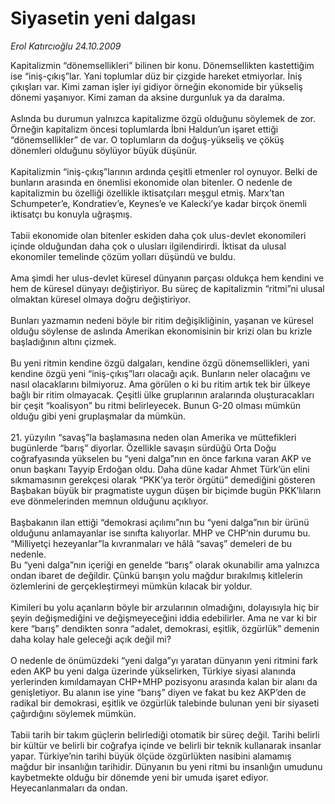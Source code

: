 # Siyasetin yeni dalgası

*Erol Katırcıoğlu 24.10.2009*

<div class="taraf_structure_2col_1zq">
<div class="margen_n">



 <p>Kapitalizmin “dönemsellikleri” bilinen bir konu. Dönemsellikten kastettiğim ise “iniş-çıkış”lar. Yani toplumlar düz bir çizgide hareket etmiyorlar. İniş çıkışları var. Kimi zaman işler iyi gidiyor örneğin ekonomide bir yükseliş dönemi yaşanıyor. Kimi zaman da aksine durgunluk ya da daralma. <br/><br/>Aslında bu durumun yalnızca kapitalizme özgü olduğunu söylemek de zor. Örneğin kapitalizm öncesi toplumlarda İbni Haldun’un işaret ettiği “dönemsellikler” de var. O toplumların da doğuş-yükseliş ve çöküş dönemleri olduğunu söylüyor büyük düşünür. <br/><br/>Kapitalizmin “iniş-çıkış”larının ardında çeşitli etmenler rol oynuyor. Belki de bunların arasında en önemlisi ekonomide olan bitenler. O nedenle de kapitalizmin bu özelliği özellikle iktisatçıları meşgul etmiş. Marx’tan Schumpeter’e, Kondratiev’e, Keynes’e ve Kalecki’ye kadar birçok önemli iktisatçı bu konuyla uğraşmış. <br/><br/>Tabii ekonomide olan bitenler eskiden daha çok ulus-devlet ekonomileri içinde olduğundan daha çok o ulusları ilgilendirirdi. İktisat da ulusal ekonomiler temelinde çözüm yolları düşündü ve buldu. <br/><br/>Ama şimdi her ulus-devlet küresel dünyanın parçası oldukça hem kendini ve hem de küresel dünyayı değiştiriyor. Bu süreç de kapitalizmin “ritmi”ni ulusal olmaktan küresel olmaya doğru değiştiriyor. <br/><br/>Bunları yazmamın nedeni böyle bir ritim değişikliğinin, yaşanan ve küresel olduğu söylense de aslında Amerikan ekonomisinin bir krizi olan bu krizle başladığının altını çizmek. <br/><br/>Bu yeni ritmin kendine özgü dalgaları, kendine özgü dönemsellikleri, yani kendine özgü yeni “iniş-çıkış”ları olacağı açık. Bunların neler olacağını ve nasıl olacaklarını bilmiyoruz. Ama görülen o ki bu ritim artık tek bir ülkeye bağlı bir ritim olmayacak. Çeşitli ülke gruplarının aralarında oluşturacakları bir çeşit “koalisyon” bu ritmi belirleyecek. Bunun G-20 olması mümkün olduğu gibi yeni gruplaşmalar da mümkün. <br/><br/>21. yüzyılın “savaş”la başlamasına neden olan Amerika ve müttefikleri bugünlerde “barış” diyorlar. Özellikle savaşın sürdüğü Orta Doğu coğrafyasında yükselen bu “yeni dalga”nın en önce farkına varan AKP ve onun başkanı Tayyip Erdoğan oldu. Daha düne kadar Ahmet Türk’ün elini sıkmamasının gerekçesi olarak “PKK’ya terör örgütü” demediğini gösteren Başbakan büyük bir pragmatiste uygun düşen bir biçimde bugün PKK’lıların eve dönmelerinden memnun olduğunu açıklıyor. <br/><br/>Başbakanın ilan ettiği “demokrasi açılımı”nın bu “yeni dalga”nın bir ürünü olduğunu anlamayanlar ise sınıfta kalıyorlar. MHP ve CHP’nin durumu bu. “Milliyetçi hezeyanlar”la kıvranmaları ve hâlâ “savaş” demeleri de bu nedenle. <br/>Bu “yeni dalga”nın içeriği en genelde “barış” olarak okunabilir ama yalnızca ondan ibaret de değildir. Çünkü barışın yolu mağdur bırakılmış kitlelerin özlemlerini de gerçekleştirmeyi mümkün kılacak bir yoldur. <br/><br/>Kimileri bu yolu açanların böyle bir arzularının olmadığını, dolayısıyla hiç bir şeyin değişmediğini ve değişmeyeceğini iddia edebilirler. Ama ne var ki bir kere “barış” dendikten sonra “adalet, demokrasi, eşitlik, özgürlük” demenin daha kolay hale geleceği açık değil mi? <br/><br/>O nedenle de önümüzdeki “yeni dalga”yı yaratan dünyanın yeni ritmini fark eden AKP bu yeni dalga üzerinde yükselirken, Türkiye siyasi alanında yerlerinden kımıldamayan CHP+MHP pozisyonu arasında kalan bir alanı da genişletiyor. Bu alanın ise yine “barış” diyen ve fakat bu kez AKP’den de radikal bir demokrasi, eşitlik ve özgürlük talebinde bulunan yeni bir siyaseti çağırdığını söylemek mümkün. <br/><br/>Tabii tarih bir takım güçlerin belirlediği otomatik bir süreç değil. Tarihi belirli bir kültür ve belirli bir coğrafya içinde ve belirli bir teknik kullanarak insanlar yapar. Türkiye’nin tarihi büyük ölçüde özgürlükten nasibini alamamış mağdur bir insanlığın tarihidir. Dünyanın bu yeni ritmi bu insanlığın umudunu kaybetmekte olduğu bir dönemde yeni bir umuda işaret ediyor. Heyecanlanmaları da ondan.</p>
<br/>
<br/>
<br/>



<br/>


<div id="taraf_not">
</div>

</div>


</div>
